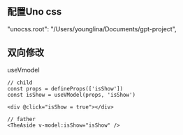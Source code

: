 ## 配置Uno css
"unocss.root": "/Users/younglina/Documents/gpt-project",

## 双向修改
useVmodel
```
// child
const props = defineProps(['isShow'])
const isShow = useVModel(props, 'isShow')

<div @click="isShow = true"></div>

// father
<TheAside v-model:isShow="isShow" />
```